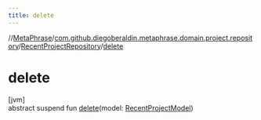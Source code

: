 ```yaml
---
title: delete
---
```

//[MetaPhrase](../../../index.html)/[com.github.diegoberaldin.metaphrase.domain.project.repository](../index.html)/[RecentProjectRepository](index.html)/[delete](delete.html)



# delete



[jvm]\
abstract suspend fun [delete](delete.html)(model: [RecentProjectModel](../../com.github.diegoberaldin.metaphrase.domain.project.data/-recent-project-model/index.html))




